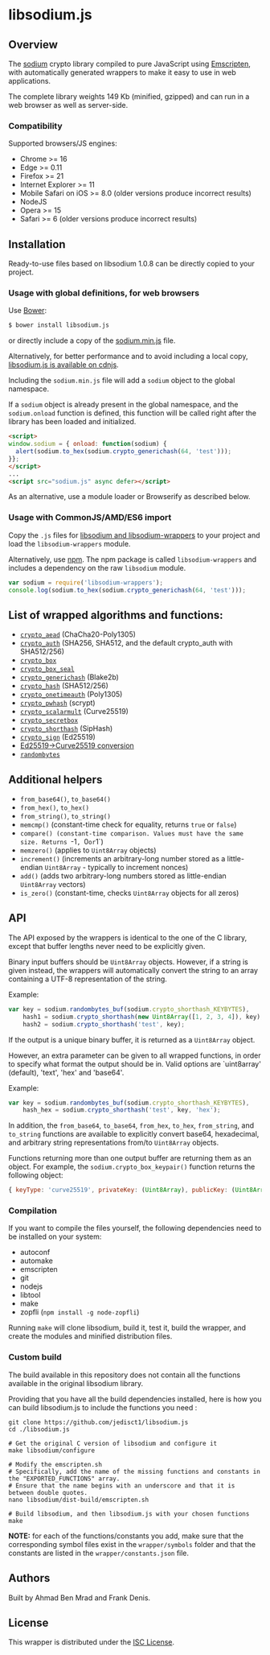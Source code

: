 # libsodium.js

## Overview

The [sodium](https://github.com/jedisct1/libsodium) crypto library compiled
to pure JavaScript using [Emscripten](https://github.com/kripken/emscripten),
with automatically generated wrappers to make it easy to use in web
applications.

The complete library weights 149 Kb (minified, gzipped) and can run in
a web browser as well as server-side.

### Compatibility

Supported browsers/JS engines:

* Chrome >= 16
* Edge >= 0.11
* Firefox >= 21
* Internet Explorer >= 11
* Mobile Safari on iOS >= 8.0 (older versions produce incorrect results)
* NodeJS
* Opera >= 15
* Safari >= 6 (older versions produce incorrect results)

## Installation

Ready-to-use files based on libsodium 1.0.8 can be directly copied to your
project.

### Usage with global definitions, for web browsers

Use [Bower](http://bower.io/):
```bash
$ bower install libsodium.js
```
or directly include a copy of the
[sodium.min.js](https://github.com/jedisct1/libsodium.js/tree/master/dist/browsers/combined)
file.

Alternatively, for better performance and to avoid including a local copy,
[libsodium.js is available on cdnjs](https://cdnjs.com/libraries/libsodium-wrappers).

Including the `sodium.min.js` file will add a `sodium` object to the
global namespace.

If a `sodium` object is already present in the global namespace, and
the `sodium.onload` function is defined, this function will be called
right after the library has been loaded and initialized.

```html
<script>
window.sodium = { onload: function(sodium) {
  alert(sodium.to_hex(sodium.crypto_generichash(64, 'test')));
}};
</script>
...
<script src="sodium.js" async defer></script>
```

As an alternative, use a module loader or Browserify as described below.

### Usage with CommonJS/AMD/ES6 import

Copy the `.js` files for [libsodium and libsodium-wrappers](https://github.com/jedisct1/libsodium.js/tree/master/dist/modules)
to your project and load the `libsodium-wrappers` module.

Alternatively, use [npm](https://www.npmjs.com/). The npm package is
called `libsodium-wrappers` and includes a dependency on the raw
`libsodium` module.

```javascript
var sodium = require('libsodium-wrappers');
console.log(sodium.to_hex(sodium.crypto_generichash(64, 'test')));
```

## List of wrapped algorithms and functions:

* [`crypto_aead`](http://doc.libsodium.org/secret-key_cryptography/aead.html) (ChaCha20-Poly1305)
* [`crypto_auth`](http://doc.libsodium.org/advanced/hmac-sha2.html) (SHA256, SHA512, and the default crypto_auth with SHA512/256)
* [`crypto_box`](http://doc.libsodium.org/public-key_cryptography/authenticated_encryption.html)
* [`crypto_box_seal`](http://doc.libsodium.org/public-key_cryptography/sealed_boxes.html)
* [`crypto_generichash`](http://doc.libsodium.org/hashing/generic_hashing.html) (Blake2b)
* [`crypto_hash`](http://doc.libsodium.org/advanced/sha-2_hash_function.html) (SHA512/256)
* [`crypto_onetimeauth`](http://doc.libsodium.org/advanced/poly1305.html) (Poly1305)
* [`crypto_pwhash`](http://doc.libsodium.org/password_hashing/README.html) (scrypt)
* [`crypto_scalarmult`](http://doc.libsodium.org/advanced/scalar_multiplication.html) (Curve25519)
* [`crypto_secretbox`](http://doc.libsodium.org/secret-key_cryptography/authenticated_encryption.html)
* [`crypto_shorthash`](http://doc.libsodium.org/hashing/short-input_hashing.html) (SipHash)
* [`crypto_sign`](http://doc.libsodium.org/public-key_cryptography/public-key_signatures.html) (Ed25519)
* [Ed25519->Curve25519 conversion](http://doc.libsodium.org/advanced/ed25519-curve25519.html)
* [`randombytes`](http://doc.libsodium.org/generating_random_data/README.html)

## Additional helpers

* `from_base64()`, `to_base64()`
* `from_hex()`, `to_hex()`
* `from_string()`, `to_string()`
* `memcmp()` (constant-time check for equality, returns `true` or `false`)
* `compare() (constant-time comparison. Values must have the same
size. Returns `-1`, `0` or `1`)
* `memzero()` (applies to `Uint8Array` objects)
* `increment()` (increments an arbitrary-long number stored as a
little-endian `Uint8Array` - typically to increment nonces)
* `add()` (adds two arbitrary-long numbers stored as little-endian
`Uint8Array` vectors)
* `is_zero()` (constant-time, checks `Uint8Array` objects for all zeros)

## API

The API exposed by the wrappers is identical to the one of the C
library, except that buffer lengths never need to be explicitly given.

Binary input buffers should be `Uint8Array` objects. However, if a string
is given instead, the wrappers will automatically convert the string
to an array containing a UTF-8 representation of the string.

Example:
```javascript
var key = sodium.randombytes_buf(sodium.crypto_shorthash_KEYBYTES),
    hash1 = sodium.crypto_shorthash(new Uint8Array([1, 2, 3, 4]), key),
    hash2 = sodium.crypto_shorthash('test', key);
```

If the output is a unique binary buffer, it is returned as a
`Uint8Array` object.

However, an extra parameter can be given to all wrapped functions, in
order to specify what format the output should be in. Valid options
are `uint8array' (default), 'text', 'hex' and 'base64'.

Example:
```javascript
var key = sodium.randombytes_buf(sodium.crypto_shorthash_KEYBYTES),
    hash_hex = sodium.crypto_shorthash('test', key, 'hex');
```

In addition, the `from_base64`, `to_base64`, `from_hex`, `to_hex`,
`from_string`, and `to_string` functions are available to explicitly
convert base64, hexadecimal, and arbitrary string representations
from/to `Uint8Array` objects.

Functions returning more than one output buffer are returning them as
an object. For example, the `sodium.crypto_box_keypair()` function
returns the following object:
```javascript
{ keyType: 'curve25519', privateKey: (Uint8Array), publicKey: (Uint8Array) }
```

### Compilation

If you want to compile the files yourself, the following dependencies
need to be installed on your system:

* autoconf
* automake
* emscripten
* git
* nodejs
* libtool
* make
* zopfli (`npm install -g node-zopfli`)

Running `make` will clone libsodium, build it, test it, build the
wrapper, and create the modules and minified distribution files.

### Custom build

The build available in this repository does not contain all the functions available in the original libsodium library.

Providing that you have all the build dependencies installed, here is how you can build libsodium.js to include the functions you need :

```shell
git clone https://github.com/jedisct1/libsodium.js
cd ./libsodium.js

# Get the original C version of libsodium and configure it
make libsodium/configure

# Modify the emscripten.sh
# Specifically, add the name of the missing functions and constants in the "EXPORTED_FUNCTIONS" array.
# Ensure that the name begins with an underscore and that it is between double quotes. 
nano libsodium/dist-build/emscripten.sh

# Build libsodium, and then libsodium.js with your chosen functions
make
```

__NOTE:__ for each of the functions/constants you add, make sure that the corresponding symbol files exist in the `wrapper/symbols` folder and that the constants are listed in the `wrapper/constants.json` file.

## Authors

Built by Ahmad Ben Mrad and Frank Denis.

## License

This wrapper is distributed under the
[ISC License](http://en.wikipedia.org/wiki/ISC_license).
